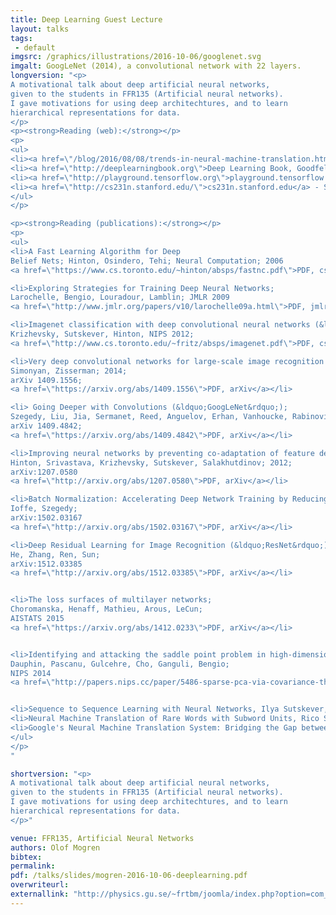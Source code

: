 ```yaml
---
title: Deep Learning Guest Lecture
layout: talks
tags:
 - default
imgsrc: /graphics/illustrations/2016-10-06/googlenet.svg
imgalt: GoogLeNet (2014), a convolutional network with 22 layers.
longversion: "<p>
A motivational talk about deep artificial neural networks,
given to the students in FFR135 (Artificial neural networks).
I gave motivations for using deep architechtures, and to learn
hierarchical representations for data.
</p>
<p><strong>Reading (web):</strong></p>
<p>
<ul>
<li><a href=\"/blog/2016/08/08/trends-in-neural-machine-translation.html\">My blog post about neural machine translation</a></li>
<li><a href=\"http://deeplearningbook.org\">Deep Learning Book, Goodfellow, Bengio, Courville</a></li>
<li><a href=\"http://playground.tensorflow.org\">playground.tensorflow.org</a></li>
<li><a href=\"http://cs231n.stanford.edu/\">cs231n.stanford.edu</a> - Stanford's course on convnets, with nice browser-based demo!</li>
</ul>
</p>

<p><strong>Reading (publications):</strong></p>
<p>
<ul>
<li>A Fast Learning Algorithm for Deep
Belief Nets; Hinton, Osindero, Tehi; Neural Computation; 2006
<a href=\"https://www.cs.toronto.edu/~hinton/absps/fastnc.pdf\">PDF, cs.toronto.edu</a></li>

<li>Exploring Strategies for Training Deep Neural Networks;
Larochelle, Bengio, Louradour, Lamblin; JMLR 2009
<a href=\"http://www.jmlr.org/papers/v10/larochelle09a.html\">PDF, jmlr.org</a></li>

<li>Imagenet classification with deep convolutional neural networks (&ldquo;AlexNet&rdquo;);
Krizhevsky, Sutskever, Hinton, NIPS 2012;
<a href=\"http://www.cs.toronto.edu/~fritz/absps/imagenet.pdf\">PDF, cs.toronto.edu</a></li>

<li>Very deep convolutional networks for large-scale image recognition (&ldquo;VGGNet&rdquo;);
Simonyan, Zisserman; 2014;
arXiv 1409.1556;
<a href=\"https://arxiv.org/abs/1409.1556\">PDF, arXiv</a></li>

<li> Going Deeper with Convolutions (&ldquo;GoogLeNet&rdquo;);
Szegedy, Liu, Jia, Sermanet, Reed, Anguelov, Erhan, Vanhoucke, Rabinovich; 2014;
arXiv 1409.4842;
<a href=\"https://arxiv.org/abs/1409.4842\">PDF, arXiv</a></li>

<li>Improving neural networks by preventing co-adaptation of feature detectors;
Hinton, Srivastava, Krizhevsky, Sutskever, Salakhutdinov; 2012;
arXiv:1207.0580
<a href=\"http://arxiv.org/abs/1207.0580\">PDF, arXiv</a></li>

<li>Batch Normalization: Accelerating Deep Network Training by Reducing Internal Covariate Shift;
Ioffe, Szegedy;
arXiv:1502.03167
<a href=\"http://arxiv.org/abs/1502.03167\">PDF, arXiv</a></li>

<li>Deep Residual Learning for Image Recognition (&ldquo;ResNet&rdquo;);
He, Zhang, Ren, Sun;
arXiv:1512.03385
<a href=\"http://arxiv.org/abs/1512.03385\">PDF, arXiv</a></li>


<li>The loss surfaces of multilayer networks;
Choromanska, Henaff, Mathieu, Arous, LeCun;
AISTATS 2015
<a href=\"https://arxiv.org/abs/1412.0233\">PDF, arXiv</a></li>


<li>Identifying and attacking the saddle point problem in high-dimensional non-convex optimization;
Dauphin, Pascanu, Gulcehre, Cho, Ganguli, Bengio;
NIPS 2014
<a href=\"http://papers.nips.cc/paper/5486-sparse-pca-via-covariance-thresholding\">PDF, papers.nips.cc</a></li>


<li>Sequence to Sequence Learning with Neural Networks, Ilya Sutskever, Oriol Vinyals, Quoc V. Le. NIPS 2014 <a href=\"http://arxiv.org/abs/1409.3215\">PDF, arXiv</a></li>
<li>Neural Machine Translation of Rare Words with Subword Units, Rico Sennrich and Barry Haddow and Alexandra Birch, ACL 2016: <a href=\"http://aclweb.org/anthology/P/P16/P16-1162.pdf\">PDF, aclweb.org</a><br />
<li>Google's Neural Machine Translation System: Bridging the Gap between Human and Machine Translation, Yonghui Wu et.al. (Google): <a href=\"http://arxiv.org/abs/1609.08144\">PDF, arXiv</a><br />
</ul>
</p>
"

shortversion: "<p>
A motivational talk about deep artificial neural networks,
given to the students in FFR135 (Artificial neural networks).
I gave motivations for using deep architechtures, and to learn
hierarchical representations for data.
</p>"

venue: FFR135, Artificial Neural Networks
authors: Olof Mogren
bibtex: 
permalink:
pdf: /talks/slides/mogren-2016-10-06-deeplearning.pdf
overwriteurl: 
externallink: "http://physics.gu.se/~frtbm/joomla/index.php?option=com_content&view=article&id=115&catid=79&Itemid=290"
---
```


